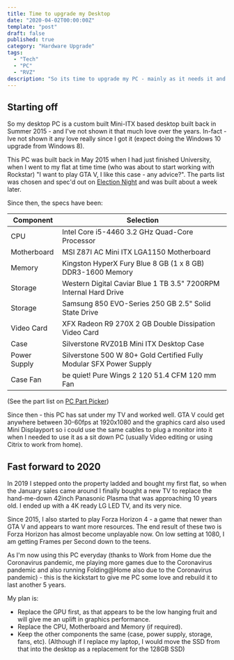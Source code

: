 ```yaml
---
title: Time to upgrade my Desktop
date: "2020-04-02T00:00:00Z"
template: "post"
draft: false
published: true
category: "Hardware Upgrade"
tags:
  - "Tech"
  - "PC"
  - "RVZ"
description: "So its time to upgrade my PC - mainly as it needs it and Apple has not released a laptop I would buy yet"
---
```


## Starting off

So my desktop PC is a custom built Mini-ITX based desktop built back in Summer 2015 - and I've not shown it that much love over the years. In-fact - Ive not shown it any love really since I got it (expect doing the Windows 10 upgrade from Windows 8).

This PC was built back in May 2015 when I had just finished University, when I went to my flat at time time (who was about to start working with Rockstar) "I want to play GTA V, I like this case - any advice?". The parts list was chosen and spec'd out on [Election Night](https://en.wikipedia.org/wiki/2015_United_Kingdom_general_election) and was built about a week later.

Since then, the specs have been:

| Component    | Selection                                                           |
|--------------|---------------------------------------------------------------------|
| CPU          | Intel Core i5-4460 3.2 GHz Quad-Core Processor                      |
| Motherboard  | MSI Z87I AC Mini ITX LGA1150 Motherboard                            |
| Memory       | Kingston HyperX Fury Blue 8 GB (1 x 8 GB) DDR3-1600 Memory          |
| Storage      | Western Digital Caviar Blue 1 TB 3.5" 7200RPM Internal Hard Drive   |
| Storage      | Samsung 850 EVO-Series 250 GB 2.5" Solid State Drive                |
| Video Card   | XFX Radeon R9 270X 2 GB Double Dissipation Video Card               |
| Case         | Silverstone RVZ01B Mini ITX Desktop Case                            |
| Power Supply | Silverstone 500 W 80+ Gold Certified Fully Modular SFX Power Supply |
| Case Fan     | be quiet! Pure Wings 2 120 51.4 CFM 120 mm Fan                      |

(See the part list on [PC Part Picker](https://uk.pcpartpicker.com/b/jWGcCJ))

Since then - this PC has sat under my TV and worked well. GTA V could get anywhere between 30-60fps at 1920x1080 and the graphics card also used Mini Displayport so i could use the same cables to plug a monitor into it when I needed to use it as a sit down PC (usually Video editing or using Citrix to work from home).

## Fast forward to 2020

In 2019 I stepped onto the property ladded and bought my first flat, so when the January sales came around I finally bought a new TV to replace the hand-me-down 42inch Panasonic Plasma that was approaching 10 years old. I ended up with a 4K ready LG LED TV, and its very nice.

Since 2015, I also started to play Forza Horizon 4 - a game that newer than GTA V and appears to want more resources. The end result of these two is Forza Horizon has almost become unplayable now. On low setting at 1080, I am getting Frames per Second down to the teens.

As I'm now using this PC everyday (thanks to Work from Home due the Coronavirus pandemic, me playing more games due to the Coronavirus pandemic and also running Folding@Home also due to the Coronavirus pandemic) - this is the kickstart to give me PC some love and rebuild it to last another 5 years.

My plan is:

- Replace the GPU first, as that appears to be the low hanging fruit and will give me an uplift in graphics performance.
- Replace the CPU, Motherboard and Memory (if required).
- Keep the other components the same (case, power supply, storage, fans, etc). (Although if I replace my laptop, I would move the SSD from that into the desktop as a replacement for the 128GB SSD)
